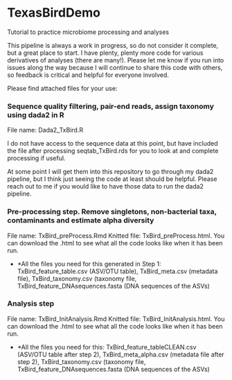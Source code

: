 # TexasBirdDemo
 Tutorial to practice microbiome processing and analyses


This pipeline is always a work in progress, so do not consider it complete, but a great place to start. I have plenty, plenty more code for various derivatives of analyses (there are many!). Please let me know if you run into issues along the way because I will continue to share this code with others, so feedback is critical and helpful for everyone involved. 
 
Please find attached files for your use:
 
### Sequence quality filtering, pair-end reads, assign taxonomy using dada2 in R
File name: Dada2_TxBird.R

I do not have access to the sequence data at this point, but have included the file after processing seqtab_TxBird.rds for you to look at and complete processing if useful.

At some point I will get them into this repository to go through my dada2 pipeline, but I think just seeing the code at least should be helpful. Please reach out to me if you would like to have those data to run the dada2 pipeline.

### Pre-processing step. Remove singletons, non-bacterial taxa, contaminants and estimate alpha diversity
File name: TxBird_preProcess.Rmd
Knitted file: TxBird_preProcess.html. You can download the .html to see what all the code looks like when it has been run.

* *All the files you need for this generated in Step 1: TxBird_feature_table.csv (ASV/OTU table), TxBird_meta.csv (metadata file), TxBird_taxonomy.csv (taxonomy file, TxBird_feature_DNAsequences.fasta (DNA sequences of the ASVs)

### Analysis step
File name: TxBird_InitAnalysis.Rmd
Knitted file: TxBird_InitAnalysis.html. You can download the .html to see what all the code looks like when it has been run.

* *All the files you need for this: TxBird_feature_tableCLEAN.csv (ASV/OTU table after step 2), TxBird_meta_alpha.csv (metadata file after step 2), TxBird_taxonomy.csv (taxonomy file, TxBird_feature_DNAsequences.fasta (DNA sequences of the ASVs)
